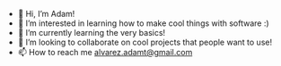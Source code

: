 - 👋 Hi, I’m Adam!
- 👀 I’m interested in learning how to make cool things with software :)
- 🌱 I’m currently learning the very basics!
- 💞️ I’m looking to collaborate on cool projects that people want to use!
- 📫 How to reach me alvarez.adamt@gmail.com

<!---
atalvarez1/atalvarez1 is a ✨ special ✨ repository because its `README.md` (this file) appears on your GitHub profile.
You can click the Preview link to take a look at your changes.
--->
